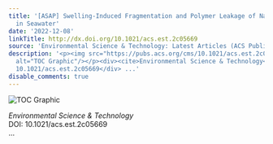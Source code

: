 ```yaml
---
title: '[ASAP] Swelling-Induced Fragmentation and Polymer Leakage of Nanoplastics
  in Seawater'
date: '2022-12-08'
linkTitle: http://dx.doi.org/10.1021/acs.est.2c05669
source: 'Environmental Science & Technology: Latest Articles (ACS Publications)'
description: '<p><img src="https://pubs.acs.org/cms/10.1021/acs.est.2c05669/asset/images/medium/es2c05669_0007.gif"
  alt="TOC Graphic"/></p><div><cite>Environmental Science & Technology</cite></div><div>DOI:
  10.1021/acs.est.2c05669</div> ...'
disable_comments: true
---
```

<p><img src="https://pubs.acs.org/cms/10.1021/acs.est.2c05669/asset/images/medium/es2c05669_0007.gif" alt="TOC Graphic"/></p><div><cite>Environmental Science & Technology</cite></div><div>DOI: 10.1021/acs.est.2c05669</div> ...